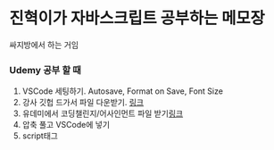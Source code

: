 <h1>진혁이가 자바스크립트 공부하는 메모장</h1>
<p>싸지방에서 하는 거임</p>

<h3>Udemy 공부 할 때</h3>
<ol>
  <li>VSCode 세팅하기. Autosave, Format on Save, Font Size</li>
  <li>강사 깃헙 드가서 파일 다운받기. <a href="https://github.com/jonasschmedtmann/complete-javascript-course">링크</a> </li>
  <li>유데미에서 코딩챌린지/어사인먼트 파일 받기<a href="https://www.udemy.com/course/the-complete-javascript-course/learn/lecture/22838299#overview">링크</a></li>
  <li>압축 풀고 VSCode에 넣기</li>
  <li>script태그 <pre><script src="script.js"></script></pre></li>
</ol>
  
